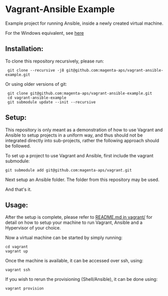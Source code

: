 Vagrant-Ansible Example
=======================

Example project for running Ansible, inside a newly created virtual machine.

For the Windows equivalent, see [here](https://github.com/magenta-aps/vagrant-ansible-example-windows)

## Installation:

To clone this repository recursively, please run:

     git clone --recursive -j8 git@github.com:magenta-aps/vagrant-ansible-example.git

Or using older versions of git:

     git clone git@github.com:magenta-aps/vagrant-ansible-example.git
     cd vagrant-ansible-example
     git submodule update --init --recursive

## Setup:

This repository is only meant as a demonstration of how to use Vagrant and
Ansible to setup projects in a uniform way, and thus should not be integrated
directly into sub-projects, rather the following approach should be followed.

To set up a project to use Vagrant and Ansible, first include the vagrant
submodule:

    git submodule add git@github.com:magenta-aps/vagrant.git

Next setup an Ansible folder. The folder from this repository may be used.

And that's it.

## Usage:

After the setup is complete, please refer to [README.md in vagrant/](https://github.com/magenta-aps/vagrant/blob/master/README.md)
for detail on how to setup your machine to run Vagrant, Ansible and a Hypervisor
of your choice.

Now a virtual machine can be started by simply running:

    cd vagrant
    vagrant up

Once the machine is available, it can be accessed over ssh, using:

    vagrant ssh

If you wish to rerun the provisioning (Shell/Ansible), it can be done using:

    vagrant provision
